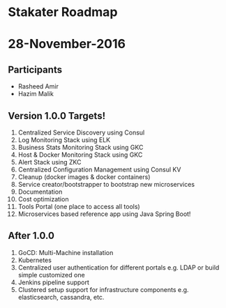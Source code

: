 Stakater Roadmap
================


# 28-November-2016

## Participants

* Rasheed Amir
* Hazim Malik

## Version 1.0.0 Targets!

1. Centralized Service Discovery using Consul
2. Log Monitoring Stack using ELK
3. Business Stats Monitoring Stack using GKC
4. Host & Docker Monitoring Stack using GKC
5. Alert Stack using ZKC
6. Centralized Configuration Management using Consul KV
7. Cleanup (docker images & docker containers)
8. Service creator/bootstrapper to bootstrap new microservices
9. Documentation
10. Cost optimization
11. Tools Portal (one place to access all tools)
12. Microservices based reference app using Java Spring Boot!

## After 1.0.0

1. GoCD: Multi-Machine installation
2. Kubernetes
3. Centralized user authentication for different portals e.g. LDAP or build simple customized one
4. Jenkins pipeline support
5. Clustered setup support for infrastructure components e.g. elasticsearch, cassandra, etc. 
